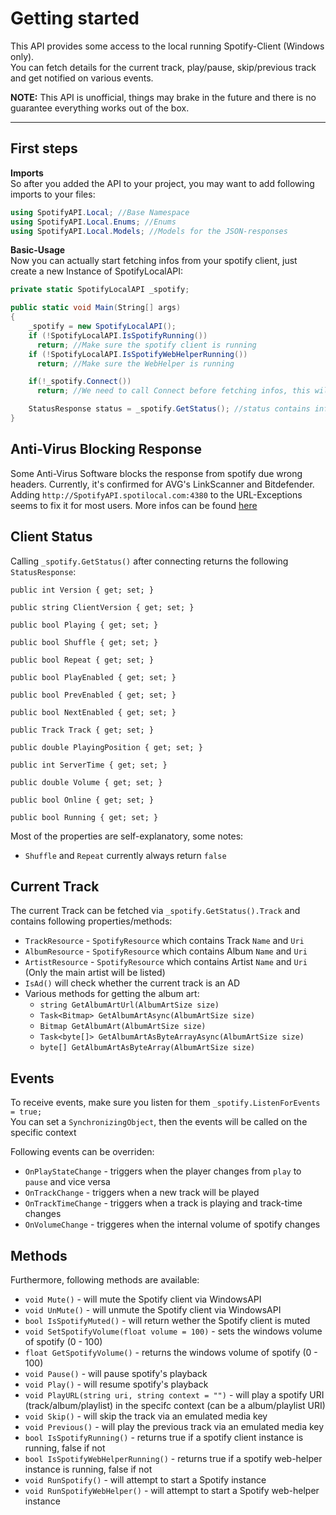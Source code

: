 # Getting started

This API provides some access to the local running Spotify-Client (Windows only).  
You can fetch details for the current track, play/pause, skip/previous track and
get notified on various events.

**NOTE:** This API is unofficial, things may brake in the future and there is no
guarantee everything works out of the box.

---

## First steps

**Imports**  
So after you added the API to your project, you may want to add following imports to your files:

```cs
using SpotifyAPI.Local; //Base Namespace
using SpotifyAPI.Local.Enums; //Enums
using SpotifyAPI.Local.Models; //Models for the JSON-responses
```

**Basic-Usage**  
Now you can actually start fetching infos from your spotify client, just create a new Instance of SpotifyLocalAPI:
```cs
private static SpotifyLocalAPI _spotify;

public static void Main(String[] args)
{
    _spotify = new SpotifyLocalAPI();
    if (!SpotifyLocalAPI.IsSpotifyRunning())
      return; //Make sure the spotify client is running
    if (!SpotifyLocalAPI.IsSpotifyWebHelperRunning())
      return; //Make sure the WebHelper is running

    if(!_spotify.Connect())
      return; //We need to call Connect before fetching infos, this will handle Auth stuff

    StatusResponse status = _spotify.GetStatus(); //status contains infos
}
```

## Anti-Virus Blocking Response

Some Anti-Virus Software blocks the response from spotify due wrong headers.
Currently, it's confirmed for AVG's LinkScanner and Bitdefender.
Adding `http://SpotifyAPI.spotilocal.com:4380` to the URL-Exceptions seems to fix it for most users.
More infos can be found [here](https://github.com/JohnnyCrazy/SpotifyAPI-NET/issues/51)

## Client Status

Calling `_spotify.GetStatus()` after connecting returns the following `StatusResponse`:

```
public int Version { get; set; }

public string ClientVersion { get; set; }

public bool Playing { get; set; }

public bool Shuffle { get; set; }

public bool Repeat { get; set; }

public bool PlayEnabled { get; set; }

public bool PrevEnabled { get; set; }

public bool NextEnabled { get; set; }

public Track Track { get; set; }

public double PlayingPosition { get; set; }

public int ServerTime { get; set; }

public double Volume { get; set; }

public bool Online { get; set; }

public bool Running { get; set; }
```

Most of the properties are self-explanatory, some notes:

* `Shuffle` and `Repeat` currently always return `false`

## Current Track

The current Track can be fetched via `_spotify.GetStatus().Track` and contains following properties/methods:

* `TrackResource` - `SpotifyResource` which contains Track `Name` and `Uri`
* `AlbumResource` - `SpotifyResource` which contains Album `Name` and `Uri`
* `ArtistResource` - `SpotifyResource` which contains Artist `Name` and `Uri` (Only the main artist will be listed)
* `IsAd()` will check whether the current track is an AD
* Various methods for getting the album art:
  * `string GetAlbumArtUrl(AlbumArtSize size)`
  * `Task<Bitmap> GetAlbumArtAsync(AlbumArtSize size)`
  * `Bitmap GetAlbumArt(AlbumArtSize size)`
  * `Task<byte[]> GetAlbumArtAsByteArrayAsync(AlbumArtSize size)`
  * `byte[] GetAlbumArtAsByteArray(AlbumArtSize size)`

## Events

To receive events, make sure you listen for them `_spotify.ListenForEvents = true;`  
You can set a `SynchronizingObject`, then the events will be called on the specific context

Following events can be overriden:

* `OnPlayStateChange` - triggers when the player changes from `play` to `pause` and vice versa
* `OnTrackChange` - triggers when a new track will be played
* `OnTrackTimeChange` - triggers when a track is playing and track-time changes
* `OnVolumeChange` - triggeres when the internal volume of spotify changes

## Methods

Furthermore, following methods are available:

* `void Mute()` - will mute the Spotify client via WindowsAPI
* `void UnMute()` - will unmute the Spotify client via WindowsAPI
* `bool IsSpotifyMuted()` - will return wether the Spotify client is muted
* `void SetSpotifyVolume(float volume = 100)` - sets the windows volume of spotify (0 - 100)
* `float GetSpotifyVolume()` - returns the windows volume of spotify (0 - 100)
* `void Pause()` - will pause spotify's playback
* `void Play()` - will resume spotify's playback
* `void PlayURL(string uri, string context = "")` - will play a spotify URI (track/album/playlist) in the specifc context (can be a album/playlist URI)
* `void Skip()` - will skip the track via an emulated media key
* `void Previous()` - will play the previous track via an emulated media key
* `bool IsSpotifyRunning()` - returns true if a spotify client instance is running, false if not
* `bool IsSpotifyWebHelperRunning()` - returns true if a spotify web-helper instance is running, false if not
* `void RunSpotify()` - will attempt to start a Spotify instance
* `void RunSpotifyWebHelper()` - will attempt to start a Spotify web-helper instance
